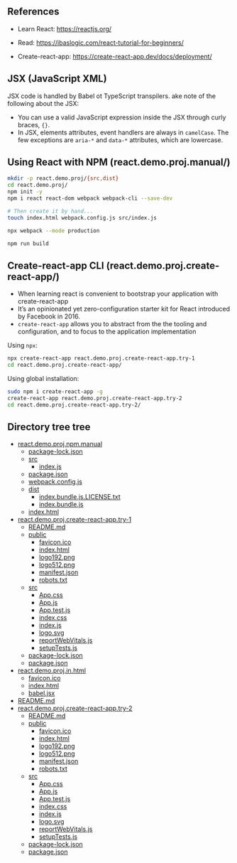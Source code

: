 ## References

* Learn React: https://reactjs.org/

* Read: https://ibaslogic.com/react-tutorial-for-beginners/

* Create-react-app: https://create-react-app.dev/docs/deployment/

## JSX (JavaScript XML)

JSX code is handled by Babel ot TypeScript transpilers. ake note of the following about the JSX:

* You can use a valid JavaScript expression inside the JSX through curly braces, `{}`.
* In JSX, elements attributes, event handlers are always in `camelCase`. The few exceptions are `aria-*` and `data-*` attributes, which are lowercase.


## Using React with NPM (react.demo.proj.manual/) 

```bash
mkdir -p react.demo.proj/{src,dist}
cd react.demo.proj/
npm init -y
npm i react react-dom webpack webpack-cli --save-dev
```

```bash
# Then create it by hand...
touch index.html webpack.config.js src/index.js 
```

```bash
npx webpack --mode production
```

```bash
npm run build
```

## Create-react-app CLI (react.demo.proj.create-react-app/) 

* When learning react is convenient to bootstrap your application with create-react-app
* It’s an opinionated yet zero-configuration starter kit for React introduced by Facebook in 2016.
* `create-react-app` allows you to abstract from the the tooling and configuration, and to focus to the application implementation

Using `npx`:

```bash
npx create-react-app react.demo.proj.create-react-app.try-1
cd react.demo.proj.create-react-app/
```

Using global installation:

```bash
sudo npm i create-react-app -g
create-react-app react.demo.proj.create-react-app.try-2
cd react.demo.proj.create-react-app.try-2/
```

## Directory tree tree

 * [react.demo.proj.npm.manual](./react.demo.proj.npm.manual)
   * [package-lock.json](./react.demo.proj.npm.manual/package-lock.json)
   * [src](./react.demo.proj.npm.manual/src)
     * [index.js](./react.demo.proj.npm.manual/src/index.js)
   * [package.json](./react.demo.proj.npm.manual/package.json)
   * [webpack.config.js](./react.demo.proj.npm.manual/webpack.config.js)
   * [dist](./react.demo.proj.npm.manual/dist)
     * [index.bundle.js.LICENSE.txt](./react.demo.proj.npm.manual/dist/index.bundle.js.LICENSE.txt)
     * [index.bundle.js](./react.demo.proj.npm.manual/dist/index.bundle.js)
   * [index.html](./react.demo.proj.npm.manual/index.html)
 * [react.demo.proj.create-react-app.try-1](./react.demo.proj.create-react-app.try-1)
   * [README.md](./react.demo.proj.create-react-app.try-1/README.md)
   * [public](./react.demo.proj.create-react-app.try-1/public)
     * [favicon.ico](./react.demo.proj.create-react-app.try-1/public/favicon.ico)
     * [index.html](./react.demo.proj.create-react-app.try-1/public/index.html)
     * [logo192.png](./react.demo.proj.create-react-app.try-1/public/logo192.png)
     * [logo512.png](./react.demo.proj.create-react-app.try-1/public/logo512.png)
     * [manifest.json](./react.demo.proj.create-react-app.try-1/public/manifest.json)
     * [robots.txt](./react.demo.proj.create-react-app.try-1/public/robots.txt)
   * [src](./react.demo.proj.create-react-app.try-1/src)
     * [App.css](./react.demo.proj.create-react-app.try-1/src/App.css)
     * [App.js](./react.demo.proj.create-react-app.try-1/src/App.js)
     * [App.test.js](./react.demo.proj.create-react-app.try-1/src/App.test.js)
     * [index.css](./react.demo.proj.create-react-app.try-1/src/index.css)
     * [index.js](./react.demo.proj.create-react-app.try-1/src/index.js)
     * [logo.svg](./react.demo.proj.create-react-app.try-1/src/logo.svg)
     * [reportWebVitals.js](./react.demo.proj.create-react-app.try-1/src/reportWebVitals.js)
     * [setupTests.js](./react.demo.proj.create-react-app.try-1/src/setupTests.js)
   * [package-lock.json](./react.demo.proj.create-react-app.try-1/package-lock.json)
   * [package.json](./react.demo.proj.create-react-app.try-1/package.json)
 * [react.demo.proj.in.html](./react.demo.proj.in.html)
   * [favicon.ico](./react.demo.proj.in.html/favicon.ico)
   * [index.html](./react.demo.proj.in.html/index.html)
   * [babel.jsx](./react.demo.proj.in.html/babel.jsx)
 * [README.md](./README.md)
 * [react.demo.proj.create-react-app.try-2](./react.demo.proj.create-react-app.try-2)
     * [README.md](./react.demo.proj.create-react-app.try-2/README.md)
     * [public](./react.demo.proj.create-react-app.try-2/public)
       * [favicon.ico](./react.demo.proj.create-react-app.try-2/public/favicon.ico)
       * [index.html](./react.demo.proj.create-react-app.try-2/public/index.html)
       * [logo192.png](./react.demo.proj.create-react-app.try-2/public/logo192.png)
       * [logo512.png](./react.demo.proj.create-react-app.try-2/public/logo512.png)
       * [manifest.json](./react.demo.proj.create-react-app.try-2/public/manifest.json)
       * [robots.txt](./react.demo.proj.create-react-app.try-2/public/robots.txt)
     * [src](./react.demo.proj.create-react-app.try-2/src)
       * [App.css](./react.demo.proj.create-react-app.try-2/src/App.css)
       * [App.js](./react.demo.proj.create-react-app.try-2/src/App.js)
       * [App.test.js](./react.demo.proj.create-react-app.try-2/src/App.test.js)
       * [index.css](./react.demo.proj.create-react-app.try-2/src/index.css)
       * [index.js](./react.demo.proj.create-react-app.try-2/src/index.js)
       * [logo.svg](./react.demo.proj.create-react-app.try-2/src/logo.svg)
       * [reportWebVitals.js](./react.demo.proj.create-react-app.try-2/src/reportWebVitals.js)
       * [setupTests.js](./react.demo.proj.create-react-app.try-2/src/setupTests.js)
     * [package-lock.json](./react.demo.proj.create-react-app.try-2/package-lock.json)
     * [package.json](./react.demo.proj.create-react-app.try-2/package.json)
